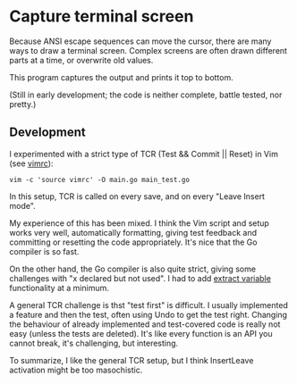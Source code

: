 # Capture terminal screen

Because ANSI escape sequences can move the cursor, there are many ways to draw a terminal screen. Complex screens are often drawn different parts at a time, or overwrite old values.

This program captures the output and prints it top to bottom.

(Still in early development; the code is neither complete, battle tested, nor pretty.)

## Development

I experimented with a strict type of TCR (Test && Commit || Reset) in Vim (see [vimrc](https://github.com/tingstad/capture-screen/blob/main/vimrc)):

```
vim -c 'source vimrc' -O main.go main_test.go
```

In this setup, TCR is called on every save, and on every "Leave Insert mode".

My experience of this has been mixed. I think the Vim script and setup works very well, automatically formatting, giving test feedback and committing or resetting the code appropriately. It's nice that the Go compiler is so fast.

On the other hand, the Go compiler is also quite strict, giving some challenges with "x declared but not used". I had to add [extract variable](https://github.com/fvictorio/vim-extract-variable) functionality at a minimum.

A general TCR challenge is thst "test first" is difficult. I usually implemented a feature and then the test, often using Undo to get the test right. Changing the behaviour of already implemented and test-covered code is really not easy (unless the tests are deleted). It's like every function is an API you cannot break, it's challenging, but interesting.

To summarize, I like the general TCR setup, but I think InsertLeave activation might be too masochistic.
